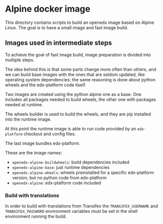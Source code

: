 Alpine docker image
===================

This directory contains scripts to build an openedx image based
on Alpine Linux. The goal is to have a small image and fast image build.

Images used in intermediate steps
---------------------------------

To achieve the goal of fast image build, image preparation is divided into multiple steps.

The idea behind this is that some parts change more often than others, and we can build base images with the ones that are seldom updated, like operating system dependencies; the same reasoning is done about python wheels and the edx-platform code itself.

Two images are created using the python alpine one as a base.
One includes all packages needed to build wheels, the other one with packages needed at runtime.

The wheels builder is used to build the wheels, and they are pip installed into the runtime image.

At this point the runtime image is able to run code provided by an `edx-platform` checkout and config files.

The last image bundles edx-platform.

These are the image names:

* `openedx-alpine-buildwheels`: build dependencies included
* `openedx-alpine-base`: just runtime dependencies
* `openedx-alpine-wheels`: wheels preinstalled for a specific edx-platform version, but no python code from edx-platform
* `openedx-alpine`: edx-platform code included


### Build with translations

In order to build with translations from Transifex the `TRANSIFEX_USERNAME` and `TRANSIFEX_PASSWORD` environment variables must be set in the shell environment running the build.
